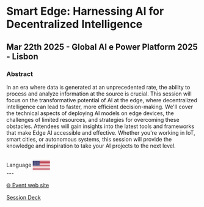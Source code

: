 # Smart Edge: Harnessing AI for Decentralized Intelligence
## Mar 22th 2025 - Global AI e Power Platform 2025 - Lisbon 
### Abstract
In an era where data is generated at an unprecedented rate, the ability to process and analyze information at the source is crucial. This session will focus on the transformative potential of AI at the edge, where decentralized intelligence can lead to faster, more efficient decision-making. We'll cover the technical aspects of deploying AI models on edge devices, the challenges of limited resources, and strategies for overcoming these obstacles. Attendees will gain insights into the latest tools and frameworks that make Edge AI accessible and effective. Whether you're working in IoT, smart cities, or autonomous systems, this session will provide the knowledge and inspiration to take your AI projects to the next level.


<br/>
Language <img width="45" src="https://raw.githubusercontent.com/dpcons/DPCons/Dev/Resources/FlagUSA.svg" style="vertical-align:middle">
<br/>
---



<br/>
<p>
<a href="https://globalai.community/bootcamp/portugal-lisboa/">🌐 Event web site</a>
</p>

<p>
<a href="https://github.com/dpcons/DPCons/blob/main/Decks/20250322-Smart Edge Harnessing AI for Decentralized Intelligence.pdf" 
target="_blank">Session Deck</a>
</a>
</p>
